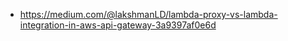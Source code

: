  - https://medium.com/@lakshmanLD/lambda-proxy-vs-lambda-integration-in-aws-api-gateway-3a9397af0e6d